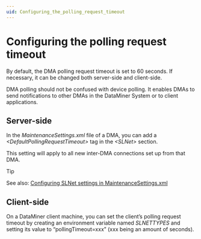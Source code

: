 ```yaml
---
uid: Configuring_the_polling_request_timeout
---
```


# Configuring the polling request timeout

By default, the DMA polling request timeout is set to 60 seconds. If necessary, it can be changed both server-side and client-side.

DMA polling should not be confused with device polling. It enables DMAs to send notifications to other DMAs in the DataMiner System or to client applications.

## Server-side

In the *MaintenanceSettings.xml* file of a DMA, you can add a *\<DefaultPollingRequestTimeout>* tag in the *\<SLNet>* section.

This setting will apply to all new inter-DMA connections set up from that DMA.

> [!TIP]
> See also: [Configuring SLNet settings in MaintenanceSettings.xml](xref:Configuration_of_DataMiner_processes#configuring-slnet-settings-in-maintenancesettingsxml)

## Client-side

On a DataMiner client machine, you can set the client’s polling request timeout by creating an environment variable named *SLNETTYPES* and setting its value to “pollingTimeout=xxx” (xxx being an amount of seconds).

